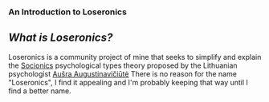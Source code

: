 ### An Introduction to Loseronics 

## _What is Loseronics?_
Loseronics is a community project of mine that seeks to simplify and explain the [Socionics](https://en.wikipedia.org/wiki/Socionics) psychological types theory proposed by the Lithuanian psychologist [Aušra Augustinavičiūtė](https://en.wikipedia.org/wiki/Au%C5%A1ra_Augustinavi%C4%8Di%C5%ABt%C4%97)
There is no reason for the name "Loseronics", I find it appealing and I'm probably keeping that way until I find a better name. 
